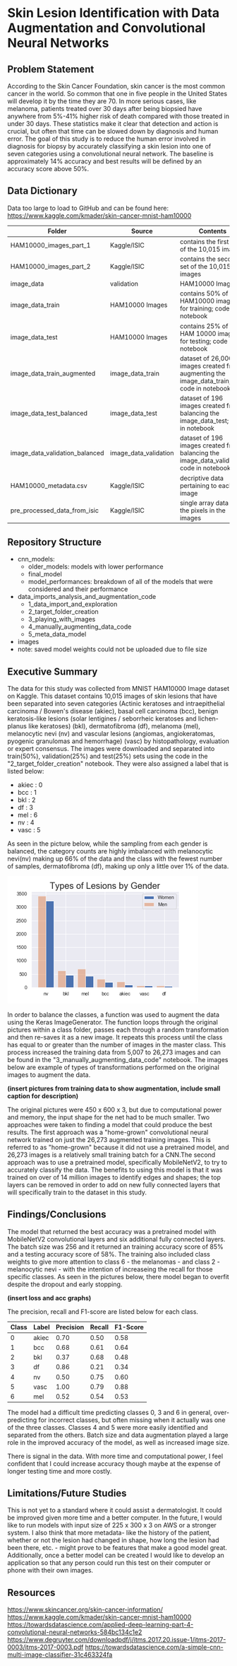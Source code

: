 # Skin Lesion Identification with Data Augmentation and Convolutional Neural Networks

## Problem Statement

According to the Skin Cancer Foundation, skin cancer is the most common cancer in the world. So common that one in five people in the United States will develop it by the time they are 70. In more serious cases, like melanoma, patients treated over 30 days after being biopsied have anywhere from 5%-41% higher risk of death compared with those treated in under 30 days. These statistics make it clear that detection and action is crucial, but often that time can be slowed down by diagnosis and human error. The goal of this study is to reduce the human error involved in diagnosis for biopsy by accurately classifying a skin lesion into one of seven categories using a convolutional neural network. The baseline is approximately 14% accuracy and best results will be defined by an accuracy score above 50%. 

## Data Dictionary

Data too large to load to GitHub and can be found here: https://www.kaggle.com/kmader/skin-cancer-mnist-ham10000

|Folder|Source|Contents|
|---|---|---|
|HAM10000_images_part_1|Kaggle/ISIC|contains the first set of the 10,015 images|
|HAM10000_images_part_2|Kaggle/ISIC|contains the second set of the 10,015 images|
|image_data|validation|HAM10000 Images|contains 25% of the HAM10000 images for validation; code in notebook|
|image_data_train|HAM10000 Images|contains 50% of the HAM10000 images for training; code in notebook|
|image_data_test|HAM10000 Images|contains 25% of the HAM 10000 images for testing; code in notebook|
|image_data_train_augmented|image_data_train|dataset of 26,000+ images created from augmenting the image_data_train; code in notebook|
|image_data_test_balanced|image_data_test|dataset of 196 images created from balancing the image_data_test; code in notebook|
|image_data_validation_balanced|image_data_validation|dataset of 196 images created from balancing the image_data_validation; code in notebook|
|HAM10000_metadata.csv|Kaggle/ISIC|decriptive data pertaining to each image|
|pre_processed_data_from_isic|Kaggle/ISIC|single array data of the pixels in the images|

## Repository Structure
- cnn_models:
    - older_models: models with lower performance
    - final_model
    - model_performances: breakdown of all of the models that were considered and their performance
- data_imports_analysis_and_augmentation_code
    - 1_data_import_and_exploration
    - 2_target_folder_creation
    - 3_playing_with_images
    - 4_manually_augmenting_data_code
    - 5_meta_data_model
- images
- note: saved model weights could not be uploaded due to file size

## Executive Summary

The data for this study was collected from MNIST HAM10000 Image dataset on Kaggle. This dataset contains 10,015 images of skin lesions that have been separated into seven categories (Actinic keratoses and intraepithelial carcinoma / Bowen's disease (akiec), basal cell carcinoma (bcc), benign keratosis-like lesions (solar lentigines / seborrheic keratoses and lichen-planus like keratoses) (bkl), dermatofibroma (df), melanoma (mel), melanocytic nevi (nv) and vascular lesions (angiomas, angiokeratomas, pyogenic granulomas and hemorrhage) (vasc) by histopathology, evaluation or expert consensus. The images were downloaded and separated into train(50%), validation(25%) and test(25%) sets using the code in the "2_target_folder_creation" notebook. They were also assigned a label that is listed below:

- akiec : 0
- bcc : 1
- bkl : 2
- df : 3
- mel : 6
- nv : 4
- vasc : 5

As seen in the picture below, while the sampling from each gender is balanced, the category counts are highly imbalanced with melanocytic nevi(nv) making up 66% of the data and the class with the fewest number of samples, dermatofibroma (df), making up only a little over 1% of the data. 

![Classes By Gender](./images/class_balance_by_gender.png)

In order to balance the classes, a function was used to augment the data using the Keras ImageGenerator. The function loops through the original pictures within a class folder, passes each through a random transformation and then re-saves it as a new image. It repeats this process until the class has equal to or greater than the number of images in the master class. This process increased the training data from 5,007 to 26,273 images and can be found in the "3_manually_augmenting_data_code" notebook. The images below are example of types of transformations performed on the original images to augment the data. 

**(insert pictures from training data to show augmentation, include small caption for description)**

The original pictures were 450 x 600 x 3, but due to computational power and memory, the input shape for the net had to be much smaller. Two approaches were taken to finding a model that could produce the best results. The first approach was a "home-grown" convolutional neural network trained on just the 26,273 augmented training images. This is referred to as "home-grown" because it did not use a pretrained model, and 26,273 images is a relatively small training batch for a CNN.The second approach was to use a pretrained model, specifically MobileNetV2, to try to accurately classify the data. The benefits to using this model is that it was trained on over of 14 million images to identify edges and shapes; the top layers can be removed in order to add on new fully connected layers that will specifically train to the dataset in this study. 


## Findings/Conclusions

The model that returned the best accuracy was a pretrained model with MobileNetV2 convolutional layers and six additional fully connected layers. The batch size was 256 and it returned an training accuracy score of 85% and a testing accuracy score of 58%. The training also included class weights to give more attention to class 6 - the melanomas - and class 2 - melanocytic nevi - with the intention of increaseing the recall for those specific classes. As seen in the pictures below, there model began to overfit despite the dropout and early stopping. 

**(insert loss and acc graphs)**

The precision, recall and F1-score are listed below for each class.

|Class|Label|Precision|Recall|F1-Score|
|---|---|---|---|---|
|0|akiec|0.70|0.50|0.58| 
|1|bcc|0.68|0.61|0.64|
|2|bkl|0.37|0.68|0.48|
|3|df|0.86|0.21|0.34|
|4|nv|0.50|0.75|0.60|
|5|vasc|1.00|0.79|0.88|
|6|mel|0.52|0.54|0.53|

The model had a difficult time predicting classes 0, 3 and 6 in general, over-predicting for incorrect classes, but often missing when it actually was one of the three classes. Classes 4 and 5 were more easily identified and separated from the others. Batch size and data augmentation played a large role in the improved accuracy of the model, as well as increased image size. 

There is signal in the data. With more time and computational power, I feel confident that I could increase accuracy though maybe at the expense of longer testing time and more costly.

## Limitations/Future Studies

This is not yet to a standard where it could assist a dermatologist. It could be improved given more time and a better computer. In the future, I would like to run models with input size of 225 x 300 x 3 on AWS or a stronger system. I also think that more metadata- like the history of the patient, whether or not the lesion had changed in shape, how long the lesion had been there, etc. - might prove to be features that make a good model great. Additionally, once a better model can be created I would like to develop an application so that any person could run this test on their computer or phone with their own images.

## Resources
https://www.skincancer.org/skin-cancer-information/
https://www.kaggle.com/kmader/skin-cancer-mnist-ham10000
https://towardsdatascience.com/applied-deep-learning-part-4-convolutional-neural-networks-584bc134c1e2
https://www.degruyter.com/downloadpdf/j/itms.2017.20.issue-1/itms-2017-0003/itms-2017-0003.pdf
https://towardsdatascience.com/a-simple-cnn-multi-image-classifier-31c463324fa

